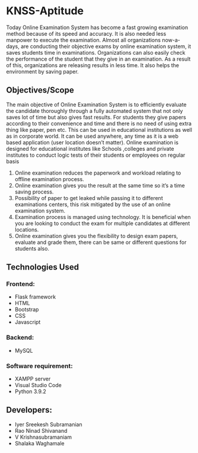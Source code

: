 # KNSS-Aptitude

Today Online Examination System has become a fast growing examination method because of its speed and accuracy. It is also needed less manpower to execute the examination. Almost all organizations now-a-days, are conducting their objective exams by online examination system, it saves students time in examinations. Organizations can also easily check the performance of the student that they give in an examination. As a result of this, organizations are releasing results in less time. It also helps the environment by saving paper.

## Objectives/Scope

The main objective of Online Examination System is to efficiently evaluate the candidate thoroughly through a fully automated system that not only saves lot of time but also gives fast results. For students they give papers according to their  convenience and time and there is no need of using extra thing like paper, pen etc. This can be used in educational institutions as well as in corporate world. It can be used anywhere, any time as it is a web based application (user location doesn’t matter). Online examination is designed for educational institutes like Schools ,colleges and private institutes to conduct logic tests of their students or employees on regular basis

1. Online examination reduces the paperwork and workload relating to offline examination process.
2. Online examination gives you the result at the same time so it’s a time saving process.
3. Possibility of paper to get leaked while passing it to different examinations centers, this risk mitigated by the use of an online examination system.
4. Examination process is managed using technology. It is beneficial when you are looking to conduct the exam for multiple candidates at different locations.
5. Online examination gives you the flexibility to design exam papers, evaluate and grade them, there can be same or different questions for students also.

## Technologies Used

### Frontend:

* Flask framework
* HTML
* Bootstrap
* CSS
* Javascript

### Backend:

* MySQL

### Software requirement:

* XAMPP server
* Visual Studio Code
* Python 3.9.2

## Developers:

* Iyer Sreekesh Subramanian
* Rao Ninad Shivanand
* V Krishnasubramaniam
* Shalaka Waghamale


